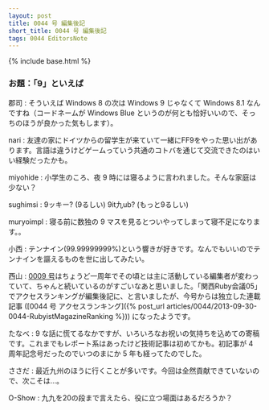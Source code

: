 ```yaml
---
layout: post
title: 0044 号 編集後記
short_title: 0044 号 編集後記
tags: 0044 EditorsNote
---
```

{% include base.html %}


### お題：「9」といえば

郡司
:  そういえば Windows 8 の次は Windows 9 じゃなくて Windows 8.1 なんですね（コードネームが Windows Blue というのが何とも恰好いいので、そっちのほうが良かった気もします）。

nari
:  友達の家にドイツからの留学生が来ていて一緒にFF9をやった思い出があります。言語は違うけどゲームっていう共通のコトバを通じて交流できたのはいい経験だったかも。

miyohide
:  小学生のころ、夜 9 時には寝るように言われました。そんな家庭は少ない？

sughimsi
:  9ッキー? (9るしい) 9it九ub? (もっと9るしい)

muryoimpl
:  寝る前に数独の 9 マスを見るとついやってしまって寝不足になります。。

小西
:  テンナイン(99.99999999%)という響きが好きです。なんでもいいのでテンナインを謳えるものを世に出してみたい。

西山
:  [0009 号](0009)はちょうど一周年でその頃とは主に活動している編集者が変わっていて、ちゃんと続いているのがすごいなあと思いました。「関西Ruby会議05」でアクセスランキングが編集後記に、と言いましたが、今号からは独立した連載記事 ([0044 号 アクセスランキング]({% post_url articles/0044/2013-09-30-0044-RubyistMagazineRanking %})) になったようです。

たなべ
:  9 な話に慌てるなかですが、いろいろなお祝いの気持ちを込めての寄稿です。これまでもレポート系はあったけど技術記事は初めてかも。初記事が 4 周年記念号だったのでいつのまにか 5 年も経ってたのでした。

ささだ
:  最近九州のほうに行くことが多いです。今回は全然貢献できていないので、次こそは...。

O-Show
:  九九を20の段まで言えたら、役に立つ場面はあるだろうか？


